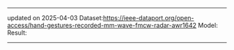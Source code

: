 -----------------------------------------------------
updated on 2025-04-03
Dataset:https://ieee-dataport.org/open-access/hand-gestures-recorded-mm-wave-fmcw-radar-awr1642
Model:
Result:

-----------------------------------------------------
